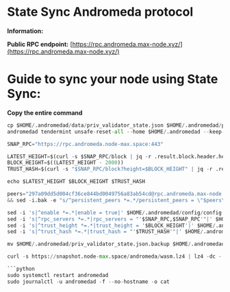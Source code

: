 # State Sync Andromeda protocol 
**Information:**

**Public RPC endpoint:**  [https://rpc.andromeda.max-node.xyz/](https://rpc.andromeda.max-node.xyz/)

# Guide to sync your node using State Sync:
**Copy the entire command**
```python
cp $HOME/.andromedad/data/priv_validator_state.json $HOME/.andromedad/priv_validator_state.json.backup
andromedad tendermint unsafe-reset-all --home $HOME/.andromedad --keep-addr-book

SNAP_RPC="https://rpc.andromeda.node-max.space:443"

LATEST_HEIGHT=$(curl -s $SNAP_RPC/block | jq -r .result.block.header.height)
BLOCK_HEIGHT=$((LATEST_HEIGHT - 2000))
TRUST_HASH=$(curl -s "$SNAP_RPC/block?height=$BLOCK_HEIGHT" | jq -r .result.block_id.hash)

echo $LATEST_HEIGHT $BLOCK_HEIGHT $TRUST_HASH

peers="297a09dd5d004cf36ce844bd0049756a83ab54cd@rpc.andromeda.max-node.xyz:26656" \
&& sed -i.bak -e "s/^persistent_peers *=.*/persistent_peers = \"$peers\"/" $HOME/.andromedad/config/config.toml 

sed -i 's|^enable *=.*|enable = true|' $HOME/.andromedad/config/config.toml
sed -i 's|^rpc_servers *=.*|rpc_servers = "'$SNAP_RPC,$SNAP_RPC'"|' $HOME/.andromedad/config/config.toml
sed -i 's|^trust_height *=.*|trust_height = '$BLOCK_HEIGHT'|' $HOME/.andromedad/config/config.toml
sed -i 's|^trust_hash *=.*|trust_hash = "'$TRUST_HASH'"|' $HOME/.andromedad/config/config.toml

mv $HOME/.andromedad/priv_validator_state.json.backup $HOME/.andromedad/data/priv_validator_state.json

curl -s https://snapshot.node-max.space/andromeda/wasm.lz4 | lz4 -dc - | tar -xf - -C $HOME/.andromedad

```python
sudo systemctl restart andromedad
sudo journalctl -u andromedad -f --no-hostname -o cat
```
